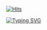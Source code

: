 <!-- <img src="https://capsule-render.vercel.app/api?type=waving&color=timeGradient&height=150&section=header&text=Wel%20Come😎&fontSize=90" />  언어 주로 뭘 쓰는지에 기능! -->

[![Hits](https://hits.seeyoufarm.com/api/count/incr/badge.svg?url=https%3A%2F%2Fgithub.com%2Fbin2bin&count_bg=%2379C83D&title_bg=%23555555&icon=&icon_color=%23E7E7E7&title=GitHub&edge_flat=false)](https://hits.seeyoufarm.com)

[![Typing SVG](https://readme-typing-svg.herokuapp.com/?color=000000&lines=Hello+my+name+is+Hyunbin+~&font=Redressed&size=40)](https://git.io/typing-svg)

